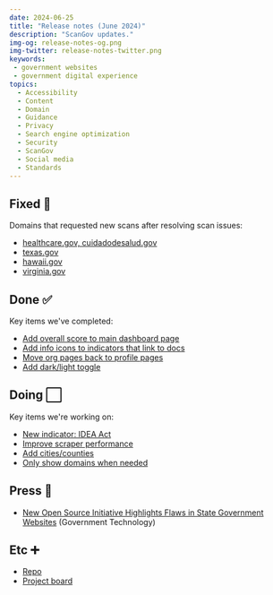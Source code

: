 ```yaml
---
date: 2024-06-25
title: "Release notes (June 2024)"
description: "ScanGov updates."
img-og: release-notes-og.png
img-twitter: release-notes-twitter.png
keywords:
 - government websites
 - government digital experience
topics:
  - Accessibility
  - Content
  - Domain
  - Guidance
  - Privacy
  - Search engine optimization
  - Security
  - ScanGov
  - Social media
  - Standards
---
```


## Fixed &#128170;

Domains that requested new scans after resolving scan issues:

- [healthcare.gov, cuidadodesalud.gov](https://github.com/civichackingagency/scangov/issues/145)
- [texas.gov](https://github.com/civichackingagency/scangov/issues/144)
- [hawaii.gov](https://github.com/civichackingagency/scangov/issues/141)
- [virginia.gov](https://github.com/civichackingagency/scangov/issues/131)

## Done &#9989; 

Key items we've completed:

- [Add overall score to main dashboard page](https://docs.scangov.org/press/)
- [Add info icons to indicators that link to docs](https://github.com/civichackingagency/scangov/issues/121)
- [Move org pages back to profile pages](https://github.com/civichackingagency/scangov/issues/113)
- [Add dark/light toggle](https://github.com/civichackingagency/scangov/issues/106)

## Doing &#11036;

Key items we're working on:

- [New indicator: IDEA Act](https://github.com/civichackingagency/scangov/issues/136)
- [Improve scraper performance](https://github.com/civichackingagency/scangov/issues/146)
- [Add cities/counties](https://github.com/civichackingagency/scangov/issues/132)
- [Only show domains when needed](https://github.com/civichackingagency/scangov/issues/143)

## Press &#128240;

- [New Open Source Initiative Highlights Flaws in State Government Websites](https://www.govtech.com/podcasts/new-open-source-initiative-highlights-flaws-in-state-government-websites) (Government Technology)

## Etc &#10133;

- [Repo](https://github.com/civichackingagency/scangov)
- [Project board](https://github.com/orgs/civichackingagency/projects/2)